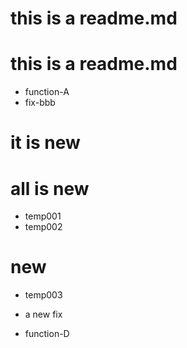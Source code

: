 # this is a readme.md
# this is a readme.md
- function-A
- fix-bbb

# it is new
# all is new

- temp001
- temp002

# new
- temp003
- a new fix

- function-D

